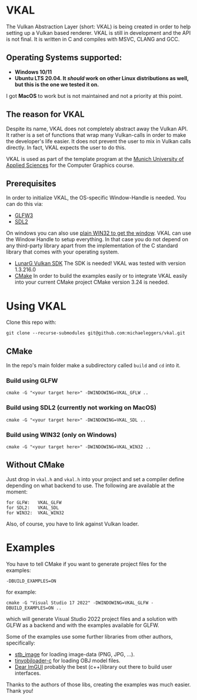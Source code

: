 # VKAL

The Vulkan Abstraction Layer (short: VKAL) is being created in order to help setting up a Vulkan based
renderer. VKAL is still in development and the API is not final. It is written in C and compiles with
MSVC, CLANG and GCC.

## Operating Systems supported: 
- **Windows 10/11**
- **Ubuntu LTS 20.04. It _should_ work on other Linux distributions as well, but this is the one we tested it on.**

I got **MacOS** to work but is not maintained and not a priority at this point.

## The reason for VKAL

Despite its name, VKAL does not completely abstract away the Vulkan API. It rather is a set of functions that wrap
many Vulkan-calls in order to make the developer's life easier. It does not prevent the user
to mix in Vulkan calls directly. In fact, VKAL expects the user to do this.

VKAL is used as part of the template program at the [Munich University of Applied Sciences](https://www.cs.hm.edu/en/home/index.en.html) for the Computer Graphics course.

## Prerequisites

In order to initialize VKAL, the OS-specific Window-Handle is needed. You can do this via:
- [GLFW3](https://www.glfw.org/)
- [SDL2](https://libsdl.org)

On windows you can also use [plain WIN32 to get the window](https://docs.microsoft.com/en-us/windows/win32/learnwin32/creating-a-window). VKAL can use the Window Handle to setup
everything. In that case you do not depend on any third-party library apart from the implementation of the C standard library that comes with your operating system.

- [LunarG Vulkan SDK](https://vulkan.lunarg.com/) The SDK is needed! VKAL was tested with version 1.3.216.0
- [CMake](https://cmake.org/download/) In order to build the examples easily or to integrate VKAL easily into your current CMake project CMake version 3.24 is needed.

# Using VKAL
Clone this repo with:
```
git clone --recurse-submodules git@github.com:michaeleggers/vkal.git
```

## CMake

In the repo's main folder make a subdirectory called ```build``` and ```cd``` into it.
### Build using **GLFW**
```
cmake -G "<your target here>" -DWINDOWING=VKAL_GFLW ..
```
### Build using **SDL2** (currently not working on MacOS)
```
cmake -G "<your target here>" -DWINDOWING=VKAL_SDL ..
```
### Build using **WIN32** (only on Windows)
```
cmake -G "<your target here>" -DWINDOWING=VKAL_WIN32 ..
```

## Without CMake

Just drop in ```vkal.h``` and ```vkal.h``` into your project and set a compiler define depending on what backend to use. The following are available at the moment:
```
for GLFW:   VKAL_GLFW
for SDL2:   VKAL_SDL 
for WIN32:  VKAL_WIN32
```
Also, of course, you have to link against Vulkan loader.

# Examples

You have to tell CMake if you want to generate project files for the examples:
```
-DBUILD_EXAMPLES=ON
```

for example:
```
cmake -G "Visual Studio 17 2022" -DWINDOWING=VKAL_GLFW -DBUILD_EXAMPLES=ON ..
```
which will generate Visual Studio 2022 project files and a solution with GLFW as a backend and with the examples available for GLFW.


Some of the examples use some further libraries from other authors, specifically:

* [stb_image](https://github.com/nothings/stb) for loading image-data (PNG, JPG, ...).
* [tinyobjloader-c](https://github.com/syoyo/tinyobjloader-c) for loading OBJ model files.
* [Dear ImGUI](https://github.com/ocornut/imgui) probably the best (c++)library out there to build user interfaces.

Thanks to the authors of those libs, creating the examples was much easier. Thank you!





